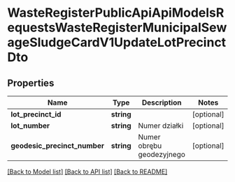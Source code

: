# WasteRegisterPublicApiApiModelsRequestsWasteRegisterMunicipalSewageSludgeCardV1UpdateLotPrecinctDto

## Properties
Name | Type | Description | Notes
------------ | ------------- | ------------- | -------------
**lot_precinct_id** | **string** |  | [optional] 
**lot_number** | **string** | Numer działki | [optional] 
**geodesic_precinct_number** | **string** | Numer obrębu geodezyjnego | [optional] 

[[Back to Model list]](../README.md#documentation-for-models) [[Back to API list]](../README.md#documentation-for-api-endpoints) [[Back to README]](../README.md)


